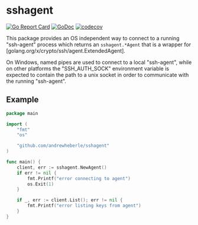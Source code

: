 # sshagent

[![Go Report Card](https://goreportcard.com/badge/github.com/andrewheberle/sshagent?logo=go&style=flat-square)](https://goreportcard.com/report/github.com/andrewheberle/sshagent)
[![GoDoc](https://img.shields.io/badge/godoc-reference-blue.svg)](https://godoc.org/github.com/andrewheberle/sshagent)
[![codecov](https://codecov.io/gh/andrewheberle/sshagent/graph/badge.svg?token=MNFPOWU3VV)](https://codecov.io/gh/andrewheberle/sshagent)

This package provides an OS independent way to connect to a running "ssh-agent" process
which returns an `sshagent.*Agent` that is a wrapper for [golang.org/x/crypto/ssh/agent.ExtendedAgent].

On Windows, named pipes are used to connect to a local "ssh-agent", while on other platforms
the "SSH_AUTH_SOCK" environment variable is expected to contain the path to a unix socket
in order to communicate with the running "ssh-agent".

## Example

```go
package main

import (
	"fmt"
    "os"

	"github.com/andrewheberle/sshagent"
)

func main() {
	client, err := sshagent.NewAgent()
	if err != nil {
		fmt.Printf("error connecting to agent")
        os.Exit(1)
	}

	if _, err := client.List(); err != nil {
		fmt.Printf("error listing keys from agent")
	}
}
```